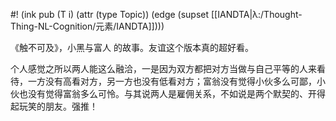 #! (ink pub (T i) (attr (type Topic)) (edge (supset [[IANDTA|λ:/Thought-Thing-NL-Cognition/元素/IANDTA]])))

《触不可及》，小黑与富人 的故事。友谊这个版本真的超好看。

个人感觉之所以两人能这么融洽，一是因为双方都把对方当做与自己平等的人来看待，一方没有高看对方，另一方也没有低看对方；富翁没有觉得小伙多么可鄙，小伙也没有觉得富翁多么可怜。与其说两人是雇佣关系，不如说是两个默契的、开得起玩笑的朋友。强推！
